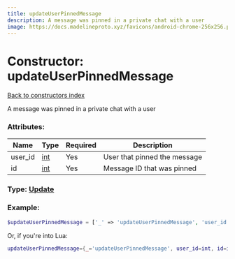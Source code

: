 ```yaml
---
title: updateUserPinnedMessage
description: A message was pinned in a private chat with a user
image: https://docs.madelineproto.xyz/favicons/android-chrome-256x256.png
---
```

# Constructor: updateUserPinnedMessage  
[Back to constructors index](index.md)



A message was pinned in a private chat with a user

### Attributes:

| Name     |    Type       | Required | Description |
|----------|---------------|----------|-------------|
|user\_id|[int](../types/int.md) | Yes|User that pinned the message|
|id|[int](../types/int.md) | Yes|Message ID that was pinned|



### Type: [Update](../types/Update.md)


### Example:

```php
$updateUserPinnedMessage = ['_' => 'updateUserPinnedMessage', 'user_id' => int, 'id' => int];
```  


Or, if you're into Lua:

```lua
updateUserPinnedMessage={_='updateUserPinnedMessage', user_id=int, id=int}

```


